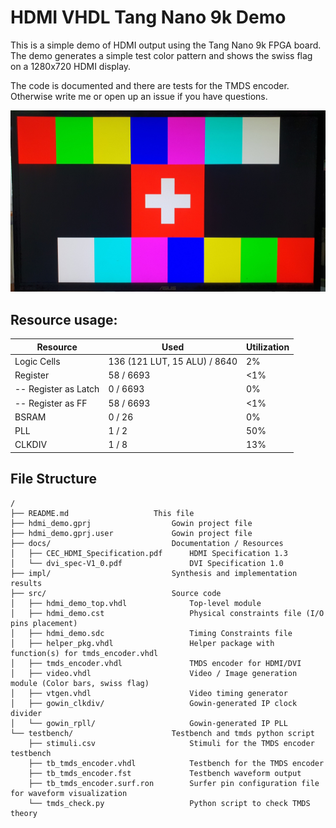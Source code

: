 # HDMI VHDL Tang Nano 9k Demo

This is a simple demo of HDMI output using the Tang Nano 9k FPGA board.
The demo generates a simple test color pattern and shows the swiss flag on a 1280x720 HDMI display.

The code is documented and there are tests for the TMDS encoder. Otherwise write me or open up an issue if you have questions.

![HDMI Demo image](hdmi_demo.jpg)

## Resource usage:

| Resource | Used | Utilization |
|----------|------|-------------|
| Logic Cells | 136 (121 LUT, 15 ALU) / 8640 | 2% |
| Register | 58 / 6693 | <1% |
| -- Register as Latch | 0 / 6693 | 0% |
| -- Register as FF | 58 / 6693 | <1% |
| BSRAM | 0 / 26 | 0% |
| PLL | 1 / 2 | 50% |
| CLKDIV | 1 / 8 | 13% |

## File Structure

```
/
├── README.md                   This file
├── hdmi_demo.gprj                  Gowin project file
├── hdmi_demo.gprj.user             Gowin project file
├── docs/                           Documentation / Resources
│   ├── CEC_HDMI_Specification.pdf      HDMI Specification 1.3
│   └── dvi_spec-V1_0.pdf               DVI Specification 1.0
├── impl/                           Synthesis and implementation results
├── src/                            Source code
│   ├── hdmi_demo_top.vhdl              Top-level module
│   ├── hdmi_demo.cst                   Physical constraints file (I/O pins placement)
│   ├── hdmi_demo.sdc                   Timing Constraints file
│   ├── helper_pkg.vhdl                 Helper package with function(s) for tmds_encoder.vhdl
│   ├── tmds_encoder.vhdl               TMDS encoder for HDMI/DVI
│   ├── video.vhdl                      Video / Image generation module (Color bars, swiss flag)
│   ├── vtgen.vhdl                      Video timing generator
│   ├── gowin_clkdiv/                   Gowin-generated IP clock divider
│   └── gowin_rpll/                     Gowin-generated IP PLL
└── testbench/                      Testbench and tmds python script
    ├── stimuli.csv                     Stimuli for the TMDS encoder testbench
    ├── tb_tmds_encoder.vhdl            Testbench for the TMDS encoder
    ├── tb_tmds_encoder.fst             Testbench waveform output
    ├── tb_tmds_encoder.surf.ron        Surfer pin configuration file for waveform visualization
    └── tmds_check.py                   Python script to check TMDS theory
```